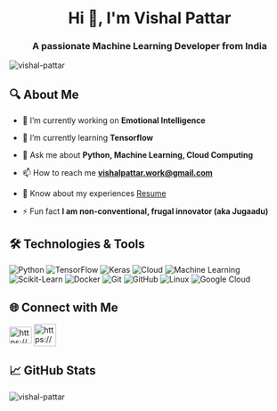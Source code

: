 <h1 align='center'>Hi 👋, I'm Vishal Pattar</h1>
<h3 align='center'>A passionate Machine Learning Developer from India</h3>

![vishal-pattar](https://komarev.com/ghpvc/?username=VishalPattar03&label=Profile%20views&color=0e75b6&style=flat)

## 🔍 About Me
- 🔭 I’m currently working on **Emotional Intelligence**

- 🌱 I’m currently learning **Tensorflow**

- 💬 Ask me about **Python, Machine Learning, Cloud Computing**

- 📫 How to reach me **vishalpattar.work@gmail.com**

- 📄 Know about my experiences [Resume](https://drive.google.com/file/d/1rP9AfHdy6jw-4aTWJ95iIk505z7Un4Li/view)

- ⚡ Fun fact **I am non-conventional, frugal innovator (aka Jugaadu)**

## 🛠️ Technologies & Tools

![Python](https://img.shields.io/badge/-Python-333?style=flat&logo=python)
![TensorFlow](https://img.shields.io/badge/-TensorFlow-333?style=flat&logo=tensorflow)
![Keras](https://img.shields.io/badge/-Keras-333?style=flat&logo=keras)
![Cloud](https://img.shields.io/badge/-Cloud_Computing-333?style=flat&logo=google-cloud)
![Machine Learning](https://img.shields.io/badge/-Machine_Learning-333?style=flat&logo=scikit-learn)
![Scikit-Learn](https://img.shields.io/badge/-Scikit_Learn-333?style=flat&logo=scikit-learn)
![Docker](https://img.shields.io/badge/-Docker-333?style=flat&logo=docker)
![Git](https://img.shields.io/badge/-Git-333?style=flat&logo=git)
![GitHub](https://img.shields.io/badge/-GitHub-333?style=flat&logo=github)
![Linux](https://img.shields.io/badge/-Linux-333?style=flat&logo=linux)
![Google Cloud](https://img.shields.io/badge/-Google_Cloud-333?style=flat&logo=google-cloud)

## 🌐 Connect with Me
[<img align="center" src="https://raw.githubusercontent.com/rahuldkjain/github-profile-readme-generator/master/src/images/icons/Social/linked-in-alt.svg" alt="https://www.linkedin.com/in/vishal-pattar-1403801a1/" height="30" width="40" />](https://linkedin.com/in/https://www.linkedin.com/in/vishal-pattar-1403801a1/)
[<img align="center" src="https://img.icons8.com/?size=100&id=37326&format=png&color=ff0000" alt="https://www.youtube.com/@vishalpattar03" width="40" />](https://www.youtube.com/@vishalpattar03)

## 📈 GitHub Stats
![vishal-pattar](https://github-readme-stats.vercel.app/api/top-langs?username=vishalpattar03&show_icons=true&locale=en&layout=compact)
